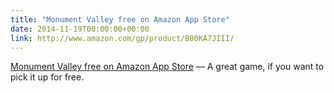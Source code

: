 ```yaml
---
title: "Monument Valley free on Amazon App Store"
date: 2014-11-19T00:00:00+00:00
link: http://www.amazon.com/gp/product/B00KA7JIII/
---
```

[Monument Valley free on Amazon App Store](http://www.amazon.com/gp/product/B00KA7JIII/) &mdash; 
 A great game, if you want to pick it up for free.
